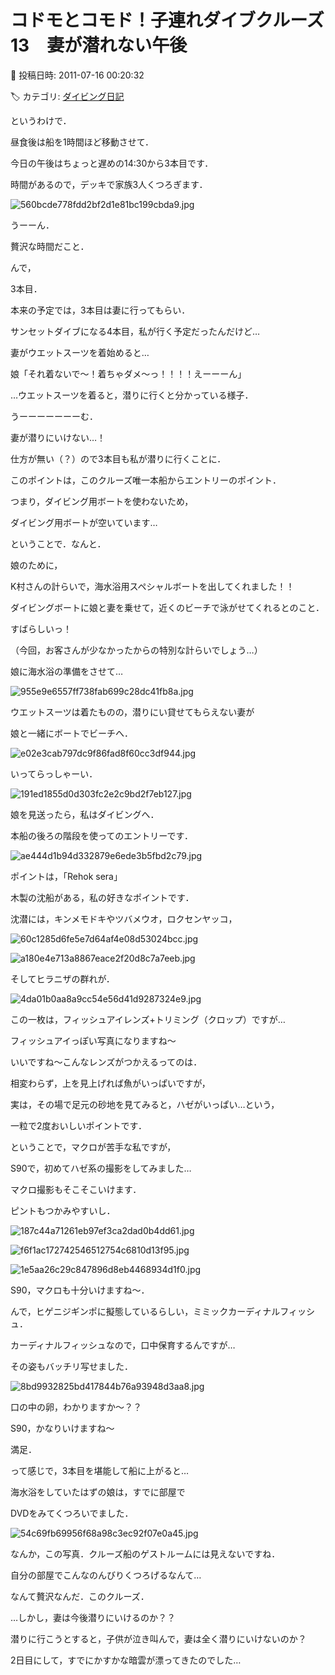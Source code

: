 # コドモとコモド！子連れダイブクルーズ13　妻が潜れない午後

📅 投稿日時: 2011-07-16 00:20:32

🏷️ カテゴリ: [ダイビング日記](ce3a7a8d424d112fce83ee85c81a0e344.md)

というわけで．





昼食後は船を1時間ほど移動させて．


今日の午後はちょっと遅めの14:30から3本目です．


時間があるので，デッキで家族3人くつろぎます．




![560bcde778fdd2bf2d1e81bc199cbda9.jpg](images/560bcde778fdd2bf2d1e81bc199cbda9.jpg)




うーーん．


贅沢な時間だこと．





んで，


3本目．


本来の予定では，3本目は妻に行ってもらい．


サンセットダイブになる4本目，私が行く予定だったんだけど…





妻がウエットスーツを着始めると…





娘「それ着ないで～！着ちゃダメ～っ！！！！えーーーん」





…ウエットスーツを着ると，潜りに行くと分かっている様子．


うーーーーーーーむ．


妻が潜りにいけない…！


仕方が無い（？）ので3本目も私が潜りに行くことに．





このポイントは，このクルーズ唯一本船からエントリーのポイント．


つまり，ダイビング用ボートを使わないため，


ダイビング用ボートが空いています…





ということで．なんと．


娘のために，


K村さんの計らいで，海水浴用スペシャルボートを出してくれました！！


ダイビングボートに娘と妻を乗せて，近くのビーチで泳がせてくれるとのこと．


すばらしいっ！


（今回，お客さんが少なかったからの特別な計らいでしょう…）





娘に海水浴の準備をさせて…




![955e9e6557ff738fab699c28dc41fb8a.jpg](images/955e9e6557ff738fab699c28dc41fb8a.jpg)







ウエットスーツは着たものの，潜りにい貸せてもらえない妻が


娘と一緒にボートでビーチへ．




![e02e3cab797dc9f86fad8f60cc3df944.jpg](images/e02e3cab797dc9f86fad8f60cc3df944.jpg)







いってらっしゃーい．




![191ed1855d0d303fc2e2c9bd2f7eb127.jpg](images/191ed1855d0d303fc2e2c9bd2f7eb127.jpg)







娘を見送ったら，私はダイビングへ．


本船の後ろの階段を使ってのエントリーです．




![ae444d1b94d332879e6ede3b5fbd2c79.jpg](images/ae444d1b94d332879e6ede3b5fbd2c79.jpg)







ポイントは，「Rehok sera」


木製の沈船がある，私の好きなポイントです．





沈潜には，キンメモドキやツバメウオ，ロクセンヤッコ，




![60c1285d6fe5e7d64af4e08d53024bcc.jpg](images/60c1285d6fe5e7d64af4e08d53024bcc.jpg)









![a180e4e713a8867eace2f20d8c7a7eeb.jpg](images/a180e4e713a8867eace2f20d8c7a7eeb.jpg)







そしてヒラニザの群れが．




![4da01b0aa8a9cc54e56d41d9287324e9.jpg](images/4da01b0aa8a9cc54e56d41d9287324e9.jpg)




この一枚は，フィッシュアイレンズ+トリミング（クロップ）ですが…


フィッシュアイっぽい写真になりますね～


いいですね～こんなレンズがつかえるってのは．





相変わらず，上を見上げれば魚がいっぱいですが，


実は，その場で足元の砂地を見てみると，ハゼがいっぱい…という，


一粒で2度おいしいポイントです．





ということで，マクロが苦手な私ですが，


S90で，初めてハゼ系の撮影をしてみました…


マクロ撮影もそこそこいけます．


ピントもつかみやすいし．




![187c44a71261eb97ef3ca2dad0b4dd61.jpg](images/187c44a71261eb97ef3ca2dad0b4dd61.jpg)









![f6f1ac172742546512754c6810d13f95.jpg](images/f6f1ac172742546512754c6810d13f95.jpg)









![1e5aa26c29c847896d8eb4468934d1f0.jpg](images/1e5aa26c29c847896d8eb4468934d1f0.jpg)







S90，マクロも十分いけますね～．





んで，ヒゲニジギンポに擬態しているらしい，ミミックカーディナルフィッシュ．





カーディナルフィッシュなので，口中保育するんですが…


その姿もバッチリ写せました．




![8bd9932825bd417844b76a93948d3aa8.jpg](images/8bd9932825bd417844b76a93948d3aa8.jpg)







口の中の卵，わかりますか～？？





S90，かなりいけますね～


満足．





って感じで，3本目を堪能して船に上がると…





海水浴をしていたはずの娘は，すでに部屋で


DVDをみてくつろいでました．




![54c69fb69956f68a98c3ec92f07e0a45.jpg](images/54c69fb69956f68a98c3ec92f07e0a45.jpg)




なんか，この写真．クルーズ船のゲストルームには見えないですね．


自分の部屋でこんなのんびりくつろげるなんて…


なんて贅沢なんだ．このクルーズ．





…しかし，妻は今後潜りにいけるのか？？


潜りに行こうとすると，子供が泣き叫んで，妻は全く潜りにいけないのか？


2日目にして，すでにかすかな暗雲が漂ってきたのでした…
